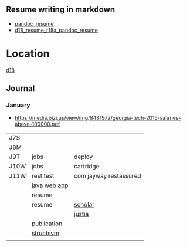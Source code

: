 
## Resume writing in markdown

* [pandoc_resume](http://mszep.github.io/pandoc_resume/)
* [d18_resume_r18a_pandoc_resume](d18/resume/r18a/pandoc_resume/)


# Location

[d18](d18)


## Journal

### January

* https://media.bizj.us/view/img/8481972/georgia-tech-2015-salaries-above-100000.pdf

| | | |
|-|-|-|
|J7S | | | 
|J8M | | |
|J9T | jobs | deploy |
|J10W | jobs | cartridge |  
|J11W | rest test | com jayway restassured |
|    | java web app | |
|    | resume | |
|    | resume | [scholar](https://scholar.google.com/citations?user=t4BBr0gAAAAJ&hl=en) | 
|    | | [justia](https://patents.justia.com/inventor/dwi-sianto-mansjur_ ) | 
|    | publication | | 
|    | [structsvm](http://drona.csa.iisc.ernet.in/~shirish/structsvm_sdm.html) |
|    |      | | 


